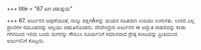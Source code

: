 +++
title = "67 ಖಗ ಚತುಷ್ಟಯ"

+++
67. ಅರ್ಜುನನ ಅಪ್ಪಣೆಯಂತೆ, ನಾಲ್ಕು ಪಕ್ಷಿಗÀಳನ್ನು ಮಯನ ಸಹಿತವಾಗಿ ಉರಿಯು ಉಗುಳಿತು. ಉಳಿದ ಎಲ್ಲ ಪ್ರಾಣಿಗಳ ಸಮೂಹವನ್ನು ಅಗ್ನಿಯು ಆಹುತಿಗೊಂಡನು. ದೇವೇಂದ್ರನು ಅರ್ಜುನನ ಈ ಅದ್ಭುತ ಸಾಹಸವನ್ನು ಕಂಡು ಗಗನದಿಂದ ಇಳಿದು ಬಂದು ಮಗನನ್ನು ಗೌರವಿಸಿ ಸೂರ್ಯನಿಗೆ ಸಮಾನವಾದ ಶ್ರೇಷ್ಠ ಕಿರೀಟವನ್ನು ಪ್ರೀತಿಯಿಂದ ಅರ್ಜುನನಿಗೆ ಕೊಟ್ಟನು.